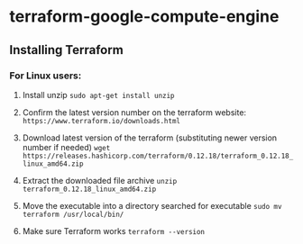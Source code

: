 # terraform-google-compute-engine

## Installing Terraform

### For Linux users:
1. Install unzip
`sudo apt-get install unzip`

2. Confirm the latest version number on the terraform website:
`https://www.terraform.io/downloads.html`

3. Download latest version of the terraform (substituting newer version number if needed)
`wget https://releases.hashicorp.com/terraform/0.12.18/terraform_0.12.18_linux_amd64.zip`

4. Extract the downloaded file archive
`unzip terraform_0.12.18_linux_amd64.zip`

5. Move the executable into a directory searched for executable
`sudo mv terraform /usr/local/bin/`

6. Make sure Terraform works
`terraform --version`